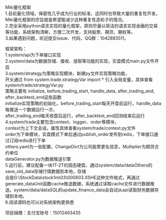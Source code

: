 

Miki量化框架  
	  1.目前量化领域，保密性几乎成为行业的标准，这同时也导致大量的重复性开发，Miki量化框架的宗旨就是希望能减少这种重复性造轮子的情况。  
	  2.完全采用python语言实现的量化框架，原则尽量以简洁的语言实现金融的交易等功能，系统架构清晰，方便二次开发，支持股票、期货、期权等。  
	  3.如果遇到问题，欢迎提交issue、代码，QQ群：1042883511。  


框架架构：  
	1.system/api为下单接口实现  
	2.system/data为数据存储、接收、提取等功能的实现，实盘模式main.py文件开启  
	3.system/strategy为策略实现模块，新建py文件实现策略功能，  
	  开头通过 from system.trade.strategyVar import * 引入全局变量，具体查看system/trade/strategyVar.py  
	  策略主要有 initialize, before_trading_start, handle_data, after_trading_end, after_backtest_end这些函数  
	  initialize实现策略的初始化，before_trading_start每天开盘前运行，handle_data每推送一个数据运行一次，  
	  after_trading_end每天收盘后运行，after_backtest_end回测结束后运行  
	4.system/trade主要包含context、logger、order等模块，  
	  context为上下文会话，属性具体查看system/trade/context.py文件  
	  order为下单模块，实盘模式下单后通过publish_order发布到redis，下单接口通过订阅redis进行下单  
	  others.yaml为一些配置，ChangeDict为公司股票更名信息，Multiplier为期货合约单位  
	  dataGenerator.py为数据推送引擎  
	5.运行前，建议配备一块1T-2T的固态硬盘，通过system/data/dataOthers的save_old_data存储行情数据到本地，存储  
	  会是G:\StockData\stock1m\03\000603.XSHE这种文件格式，再通过generate_dataUnit函数cache推送数据，系统通过读取cache文件进行数据推送。system/data/dataSQL的update_finance_data会自动从api读取财务数据存储到本地。  
	6.阅读源码也可以对系统架构更熟悉  


项目捐赠：支付宝账号：15012463435



























